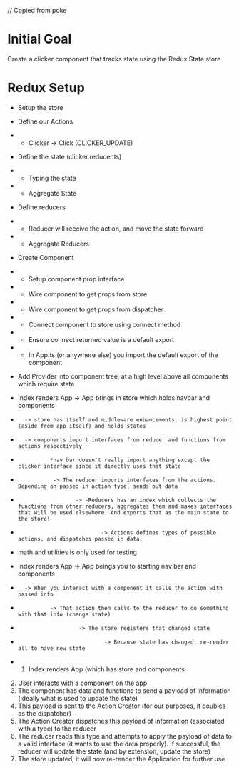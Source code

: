 // Copied from poke
# Initial Goal
Create a clicker component that tracks state using the Redux State store

# Redux Setup
* Setup the store
* Define our Actions
* * Clicker -> Click (CLICKER_UPDATE)
* Define the state (clicker.reducer.ts)
* * Typing the state
* * Aggregate State
* Define reducers
* * Reducer will receive the action, and move the state forward
* * Aggregate Reducers
* Create Component
* * Setup component prop interface
* * Wire component to get props from store
* * Wire component to get props from dispatcher
* * Connect component to store using connect method
* * Ensure connect returned value is a default export
* * In App.ts (or anywhere else) you import the default export of the component
* Add Provider into component tree, at a high level above all components
        which require state

* Index renders App -> App brings in store which holds navbar and components
*       -> store has itself and middleware enhancements, is highest point (aside from app itself) and holds states
*       -> components import interfaces from reducer and functions from actions respectively
*               *nav bar doesn't really import anything except the clicker interface since it directly uses that state
*                -> The reducer imports interfaces from the actions. Depending on passed in action type, sends out data
*                       -> -Reducers has an index which collects the functions from other reducers, aggregates them and makes interfaces that will be used elsewhere. And exports that as the main state to the store!
*                               -> Actions defines types of possible actions, and dispatches passed in data.
* math and utilities is only used for testing

* Index renders App -> App beings you to starting nav bar and components
*       -> When you interact with a component it calls the action with passed info
*               -> That action then calls to the reducer to do something with that info (change state)
*                        -> The store registers that changed state
*                                -> Because state has changed, re-render all to have new state

* 1) Index renders App (which has store and components
2) User interacts with a component on the app
3) The component has data and functions to send a payload of information (ideally what is used to update the state)
4) This payload is sent to the Action Creator (for our purposes, it doubles as the dispatcher)
5) The Action Creator dispatches this payload of information (associated with a type) to the reducer
6) The reducer reads this type and attempts to apply the payload of data to a valid interface (it wants to use the data properly). If successful, the reducer will update the state (and by extension, update the store)
7) The store updated, it will now re-render the Application for further use